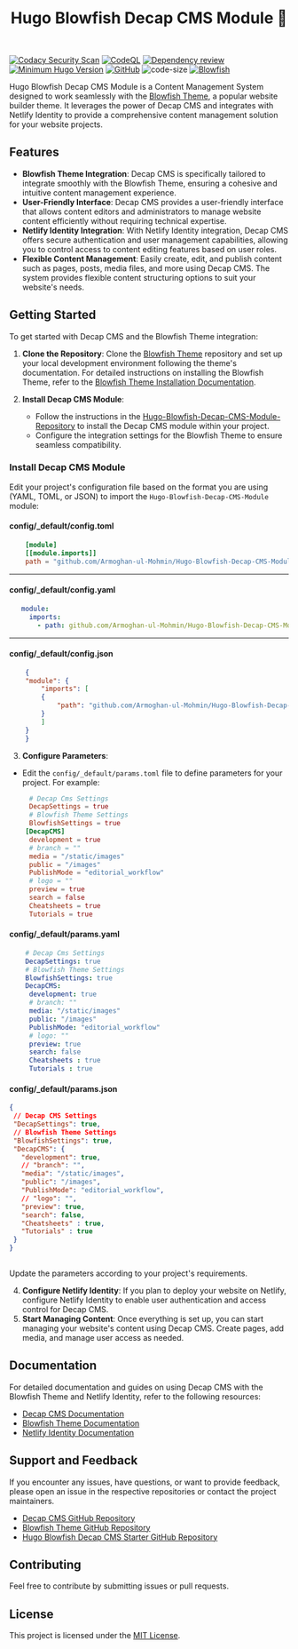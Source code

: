 <h1 align="center">Hugo Blowfish Decap CMS Module 🚀</h1>
<br>


[![Codacy Security Scan](https://github.com/Armoghan-ul-Mohmin/Hugo-Blowfish-Decap-CMS-Module/actions/workflows/codacy.yml/badge.svg)](https://github.com/Armoghan-ul-Mohmin/Hugo-Blowfish-Decap-CMS-Module/actions/workflows/codacy.yml)
[![CodeQL](https://github.com/Armoghan-ul-Mohmin/Hugo-Blowfish-Decap-CMS-Module/actions/workflows/codeql.yml/badge.svg)](https://github.com/Armoghan-ul-Mohmin/Hugo-Blowfish-Decap-CMS-Module/actions/workflows/codeql.yml)
[![Dependency review](https://github.com/Armoghan-ul-Mohmin/Hugo-Blowfish-Decap-CMS-Module/actions/workflows/dependency-review.yml/badge.svg)](https://github.com/Armoghan-ul-Mohmin/Hugo-Blowfish-Decap-CMS-Module/actions/workflows/dependency-review.yml)
[![Minimum Hugo Version](https://img.shields.io/static/v1?label=min-HUGO-version&message=0.87.0&color=blue&logo=hugo)](https://github.com/gohugoio/hugo/releases/tag/v0.87.0)
[![GitHub](https://img.shields.io/github/license/Armoghan-ul-Mohmin/Hugo-Blowfish-Decap-CMS-Module)](https://github.com/Armoghan-ul-Mohmin/Hugo-Blowfish-Decap-CMS-Module/blob/main/LICENSE)
![code-size](https://img.shields.io/github/languages/code-size/Armoghan-ul-Mohmin/Hugo-Blowfish-Decap-CMS-Module)
[![Blowfish](https://img.shields.io/badge/Hugo--Themes-@Blowfish-blue)](https://themes.gohugo.io/themes/blowfish/)


Hugo Blowfish Decap CMS Module is a Content Management System designed to work seamlessly with the [Blowfish Theme](https://github.com/nunocoracao/blowfish), a popular website builder theme. It leverages the power of Decap CMS and integrates with Netlify Identity to provide a comprehensive content management solution for your website projects.

## Features

- **Blowfish Theme Integration**: Decap CMS is specifically tailored to integrate smoothly with the Blowfish Theme, ensuring a cohesive and intuitive content management experience.
- **User-Friendly Interface**: Decap CMS provides a user-friendly interface that allows content editors and administrators to manage website content efficiently without requiring technical expertise.
- **Netlify Identity Integration**: With Netlify Identity integration, Decap CMS offers secure authentication and user management capabilities, allowing you to control access to content editing features based on user roles.
- **Flexible Content Management**: Easily create, edit, and publish content such as pages, posts, media files, and more using Decap CMS. The system provides flexible content structuring options to suit your website's needs.

## Getting Started

To get started with Decap CMS and the Blowfish Theme integration:

1. **Clone the Repository**: Clone the [Blowfish Theme](https://github.com/nunocoracao/blowfish) repository and set up your local development environment following the theme's documentation. For detailed instructions on installing the Blowfish Theme, refer to the [Blowfish Theme Installation Documentation](https://blowfish.page/docs/installation/).

2. **Install Decap CMS Module**:
   - Follow the instructions in the [Hugo-Blowfish-Decap-CMS-Module-Repository](https://github.com/Armoghan-ul-Mohmin/Hugo-Blowfish-Decap-CMS-Module/) to install the Decap CMS module within your project.
   - Configure the integration settings for the Blowfish Theme to ensure seamless compatibility.

### Install Decap CMS Module

Edit your project's configuration file based on the format you are using (YAML, TOML, or JSON) to import the `Hugo-Blowfish-Decap-CMS-Module ` module:

#### config/_default/config.toml
```toml
    [module]
    [[module.imports]]
    path = "github.com/Armoghan-ul-Mohmin/Hugo-Blowfish-Decap-CMS-Module"
```
---
#### config/_default/config.yaml
```yaml
   module:
     imports:
       - path: github.com/Armoghan-ul-Mohmin/Hugo-Blowfish-Decap-CMS-Module
```
---
#### config/_default/config.json
```json
    {
    "module": {
        "imports": [
        {
            "path": "github.com/Armoghan-ul-Mohmin/Hugo-Blowfish-Decap-CMS-Module"
        }
        ]
    }
    }
```
 3. **Configure Parameters**:
   - Edit the `config/_default/params.toml` file to define parameters for your project. For example:

 ```toml
      # Decap Cms Settings
      DecapSettings = true
      # Blowfish Theme Settings
      BlowfishSettings = true
     [DecapCMS]
      development = true
      # branch = ""
      media = "/static/images"
      public = "/images"
      PublishMode = "editorial_workflow"
      # logo = ""
      preview = true
      search = false
      Cheatsheets = true
      Tutorials = true
 ```
 #### config/_default/params.yaml
 ```yaml
     # Decap Cms Settings
     DecapSettings: true
     # Blowfish Theme Settings
     BlowfishSettings: true
     DecapCMS:
      development: true
      # branch: ""
      media: "/static/images"
      public: "/images"
      PublishMode: "editorial_workflow"
      # logo: ""
      preview: true
      search: false
      Cheatsheets : true
      Tutorials : true
 ```
 #### config/_default/params.json
 ```json
{
  // Decap CMS Settings
  "DecapSettings": true,
  // Blowfish Theme Settings
  "BlowfishSettings": true,
  "DecapCMS": {
    "development": true,
    // "branch": "",
    "media": "/static/images",
    "public": "/images",
    "PublishMode": "editorial_workflow",
    // "logo": "",
    "preview": true,
    "search": false,
    "Cheatsheets" : true,
    "Tutorials" : true
  }
}
     
 ```

   Update the parameters according to your project's requirements. 
   
 4. **Configure Netlify Identity**: If you plan to deploy your website on Netlify, configure Netlify Identity to enable user authentication and access control for Decap CMS.
 5. **Start Managing Content**: Once everything is set up, you can start managing your website's content using Decap CMS. Create pages, add media, and manage user access as needed.

 ## Documentation

 For detailed documentation and guides on using Decap CMS with the Blowfish Theme and Netlify Identity, refer to the following resources:

 - [Decap CMS Documentation](https://decapcms.org/docs)
 - [Blowfish Theme Documentation](https://github.com/nunocoracao/blowfish)
 - [Netlify Identity Documentation](https://docs.netlify.com/visitor-access/identity/)

 ## Support and Feedback

 If you encounter any issues, have questions, or want to provide feedback, please open an issue in the respective repositories or contact the project maintainers.

 - [Decap CMS GitHub Repository](https://github.com/decapcms/decap)
 - [Blowfish Theme GitHub Repository](https://github.com/nunocoracao/blowfish)
 - [Hugo Blowfish Decap CMS Starter GitHub Repository](https://github.com/Armoghan-ul-Mohmin/Hugo-Blowfish-Decap-CMS-Module/)

 ## Contributing

 Feel free to contribute by submitting issues or pull requests.

 ## License
 This project is licensed under the [MIT License](https://github.com/Armoghan-ul-Mohmin/Hugo-Blowfish-Decap-CMS-Module/blob/main/LICENSE).
